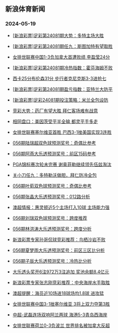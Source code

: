 ## 新浪体育新闻 
### 2024-05-19

+ [[新浪彩票]足彩第24081期大势：多特主场大胜](https://sports.sina.com.cn/l/2024-05-18/doc-inavrafm8152838.shtml)

+ [[新浪彩票]足彩第24081期任九：斯图加特有望取胜](https://sports.sina.com.cn/l/2024-05-18/doc-inavrafw0368340.shtml)

+ [女排世联赛中国1-3负加拿大首遭败绩 李盈莹24分](https://sports.sina.com.cn/others/volleyball/2024-05-18/doc-inavqvxy0481409.shtml)

+ [[新浪彩票]足彩第24081期冷热指数：霍芬海姆不败](https://sports.sina.com.cn/l/2024-05-18/doc-inavrafw0369744.shtml)

+ [西卡25分布伦森31分 步行者克尼克斯3-3进抢七](https://sports.sina.com.cn/basketball/nba/2024-05-18/doc-inavrhpu0289769.shtml)

+ [[新浪彩票]足彩第24081期盈亏指数：亚特兰大防平](https://sports.sina.com.cn/l/2024-05-18/doc-inavrafw0368775.shtml)

+ [[新浪彩票]足彩24081期投注策略：米兰全包设防](https://sports.sina.com.cn/l/2024-05-18/doc-inavrafm8154238.shtml)

+ [竞彩大势：药厂有望大胜 拜仁客场难有战意](https://sports.sina.com.cn/l/2024-05-18/doc-inavrafm8155090.shtml)

+ [相同盘口：美因茨受平半全输 都灵平手多走](https://sports.sina.com.cn/l/2024-05-18/doc-inavrhpi8054280.shtml)

+ [女排世联赛塞尔维亚首胜 巴西3-1挫美国实现3连胜](https://sports.sina.com.cn/others/volleyball/2024-05-18/doc-inavrhpu0278305.shtml)

+ [056期陆瑞超双色球预测奖号：奇偶比参考](https://sports.sina.com.cn/l/2024-05-18/doc-inavrtcc7847100.shtml)

+ [056期阿燕大乐透预测奖号：前区15码参考](https://sports.sina.com.cn/l/2024-05-18/doc-inavrtcc7849203.shtml)

+ [PGA锦标赛次轮未完赛 谢奥菲勒继续领先伍兹淘汰](https://sports.sina.com.cn/golf/pgatour/2024-05-18/doc-inavrhpu0269623.shtml)

+ [关小刀任九：多特勒沃做胆，拜仁防冷全包](https://sports.sina.com.cn/l/2024-05-18/doc-inavrxmp8414586.shtml)

+ [056期叶荀双色球预测奖号：奇偶比参考](https://sports.sina.com.cn/l/2024-05-18/doc-inavrtcq0061609.shtml)

+ [056期张晶大乐透预测奖号：012路分析](https://sports.sina.com.cn/l/2024-05-18/doc-inavrtcc7849667.shtml)

+ [澳超情报：惠灵顿近5个主场打入10球 主场能力强](https://sports.sina.com.cn/l/2024-05-18/doc-inavrhpi8058526.shtml)

+ [056期刘瑞双色球预测奖号：跨度推荐](https://sports.sina.com.cn/l/2024-05-18/doc-inavrtcq0061280.shtml)

+ [056期林洪涛大乐透预测奖号：跨度分析](https://sports.sina.com.cn/l/2024-05-18/doc-inavrtcc7848883.shtml)

+ [新浪彩票专家孙哥侃球竞彩推荐：鸟栖沙岩不败](https://sports.sina.com.cn/l/2024-05-18/doc-inavrnvs0189695.shtml)

+ [056期夏梦雨大乐透预测奖号：前区三区比分析](https://sports.sina.com.cn/l/2024-05-18/doc-inavrtcc7849003.shtml)

+ [056期子辰大乐透预测奖号：冷热比分析](https://sports.sina.com.cn/l/2024-05-18/doc-inavrtcq0064310.shtml)

+ [大乐透头奖开6注972万3注追加 奖池余额8.4亿元](https://sports.sina.com.cn/l/2024-05-18/doc-inavsizq6884586.shtml)

+ [新浪彩票专家张志刚竞彩推荐：中央海岸水手取胜](https://sports.sina.com.cn/l/2024-05-18/doc-inavrnvs0189912.shtml)

+ [澳超提醒：海员近10场进18球场均1.8球 进攻猛](https://sports.sina.com.cn/l/2024-05-18/doc-inavrhpu0279750.shtml)

+ [女排世联赛中国3-1挫塞尔维亚 3将上双力夺第3胜](https://sports.sina.com.cn/others/volleyball/2024-05-19/doc-inavsurc8008830.shtml)

+ [中超-武磊连场双响阿兰两球 海港5-3青岛西海岸](https://sports.sina.com.cn/china/j/2024-05-18/doc-inavsizi8221074.shtml)

+ [女排世联赛荷兰0-3负波兰 世界排名被加拿大反超](https://sports.sina.com.cn/others/volleyball/2024-05-18/doc-inavsizq6869631.shtml)

